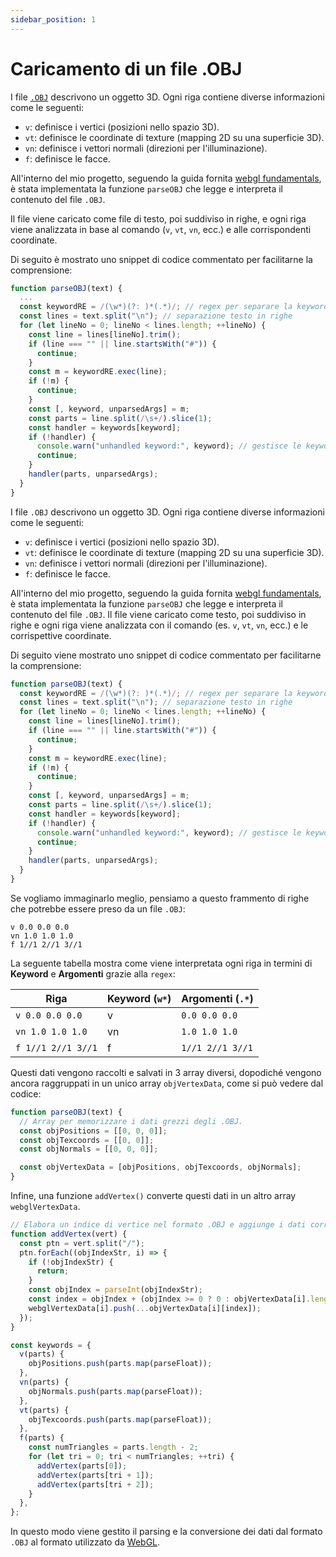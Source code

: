 ```yaml
---
sidebar_position: 1
---
```


# Caricamento di un file .OBJ

I file [`.OBJ`](https://paulbourke.net/dataformats/obj/) descrivono un oggetto 3D. Ogni riga contiene diverse informazioni come le seguenti:

- `v`: definisce i vertici (posizioni nello spazio 3D).
- `vt`: definisce le coordinate di texture (mapping 2D su una superficie 3D).
- `vn`: definisce i vettori normali (direzioni per l'illuminazione).
- `f`: definisce le facce.

All'interno del mio progetto, seguendo la guida fornita [webgl fundamentals](https://webglfundamentals.org/webgl/lessons/webgl-load-obj.html), è stata implementata la funzione `parseOBJ` che legge e interpreta il contenuto del file `.OBJ`.  

Il file viene caricato come file di testo, poi suddiviso in righe, e ogni riga viene analizzata in base al comando (`v`, `vt`, `vn`, ecc.) e alle corrispondenti coordinate.  

Di seguito è mostrato uno snippet di codice commentato per facilitarne la comprensione:

```javascript
function parseOBJ(text) {
  ...
  const keywordRE = /(\w*)(?: )*(.*)/; // regex per separare la keyword dagli argomenti
  const lines = text.split("\n"); // separazione testo in righe
  for (let lineNo = 0; lineNo < lines.length; ++lineNo) {
    const line = lines[lineNo].trim();
    if (line === "" || line.startsWith("#")) {
      continue;
    }
    const m = keywordRE.exec(line);
    if (!m) {
      continue;
    }
    const [, keyword, unparsedArgs] = m;
    const parts = line.split(/\s+/).slice(1);
    const handler = keywords[keyword];
    if (!handler) {
      console.warn("unhandled keyword:", keyword); // gestisce le keyword non riconosciute
      continue;
    }
    handler(parts, unparsedArgs);
  }
}
```


I file `.OBJ` descrivono un oggetto 3D. Ogni riga contiene diverse informazioni come le seguenti:

- `v`: definisce i vertici (posizioni nello spazio 3D).
- `vt`: definisce le coordinate di texture (mapping 2D su una superficie 3D).
- `vn`: definisce i vettori normali (direzioni per l'illuminazione).
- `f`: definisce le facce.

All'interno del mio progetto, seguendo la guida fornita [webgl fundamentals](https://webglfundamentals.org/webgl/lessons/webgl-load-obj.html), è stata implementata la funzione `parseOBJ` che legge e interpreta il contenuto del file `.OBJ`. Il file viene caricato come testo, poi suddiviso in righe e ogni riga viene analizzata con il comando (es. `v`, `vt`, `vn`, ecc.) e le corrispettive coordinate.

Di seguito viene mostrato uno snippet di codice commentato per facilitarne la comprensione:

```javascript
function parseOBJ(text) {
  const keywordRE = /(\w*)(?: )*(.*)/; // regex per separare la keyword dagli argomenti
  const lines = text.split("\n"); // separazione testo in righe
  for (let lineNo = 0; lineNo < lines.length; ++lineNo) {
    const line = lines[lineNo].trim();
    if (line === "" || line.startsWith("#")) {
      continue;
    }
    const m = keywordRE.exec(line);
    if (!m) {
      continue;
    }
    const [, keyword, unparsedArgs] = m;
    const parts = line.split(/\s+/).slice(1);
    const handler = keywords[keyword];
    if (!handler) {
      console.warn("unhandled keyword:", keyword); // gestisce le keyword non riconosciute
      continue;
    }
    handler(parts, unparsedArgs);
  }
}
```

Se vogliamo immaginarlo meglio, pensiamo a questo frammento di righe che potrebbe essere preso da un file `.OBJ`:

```
v 0.0 0.0 0.0
vn 1.0 1.0 1.0
f 1//1 2//1 3//1
```

La seguente tabella mostra come viene interpretata ogni riga in termini di **Keyword** e **Argomenti** grazie alla `regex`:

| Riga                   | Keyword (`w*`) | Argomenti (`.*`)     |
|------------------------|---------------|----------------------|
| `v 0.0 0.0 0.0`       | v             | `0.0 0.0 0.0`        |
| `vn 1.0 1.0 1.0`      | vn            | `1.0 1.0 1.0`        |
| `f 1//1 2//1 3//1`    | f             | `1//1 2//1 3//1`     |

Questi dati vengono raccolti e salvati in 3 array diversi, dopodiché vengono ancora raggruppati in un unico array `objVertexData`, come si può vedere dal codice:

```javascript
function parseOBJ(text) {
  // Array per memorizzare i dati grezzi degli .OBJ.
  const objPositions = [[0, 0, 0]];
  const objTexcoords = [[0, 0]];
  const objNormals = [[0, 0, 0]];

  const objVertexData = [objPositions, objTexcoords, objNormals];
}
```

Infine, una funzione `addVertex()` converte questi dati in un altro array `webglVertexData`.

```javascript
// Elabora un indice di vertice nel formato .OBJ e aggiunge i dati corrispondenti a webglVertexData.
function addVertex(vert) {
  const ptn = vert.split("/");
  ptn.forEach((objIndexStr, i) => {
    if (!objIndexStr) {
      return;
    }
    const objIndex = parseInt(objIndexStr);
    const index = objIndex + (objIndex >= 0 ? 0 : objVertexData[i].length);
    webglVertexData[i].push(...objVertexData[i][index]);
  });
}

const keywords = {
  v(parts) {
    objPositions.push(parts.map(parseFloat));
  },
  vn(parts) {
    objNormals.push(parts.map(parseFloat));
  },
  vt(parts) {
    objTexcoords.push(parts.map(parseFloat));
  },
  f(parts) {
    const numTriangles = parts.length - 2;
    for (let tri = 0; tri < numTriangles; ++tri) {
      addVertex(parts[0]);
      addVertex(parts[tri + 1]);
      addVertex(parts[tri + 2]);
    }
  },
};
```

In questo modo viene gestito il parsing e la conversione dei dati dal formato `.OBJ` al formato utilizzato da [WebGL](https://webglfundamentals.org/webgl/lessons/webgl-load-obj.html).

